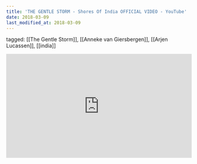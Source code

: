 ```yaml
---
title: 'THE GENTLE STORM - Shores Of India OFFICIAL VIDEO - YouTube'
date: 2018-03-09
last_modified_at: 2018-03-09
---
```

tagged: [[The Gentle Storm]], [[Anneke van Giersbergen]], [[Arjen Lucassen]], [[india]]
<iframe allow="accelerometer; autoplay; clipboard-write; encrypted-media; gyroscope; picture-in-picture" allowfullscreen="" frameborder="0" height="281" id="youtube_iframe" src="https://www.youtube.com/embed/nY0Y1AwOyw0?feature=oembed&amp;enablejsapi=1&amp;origin=https://safe.txmblr.com&amp;wmode=opaque" width="500"></iframe>
